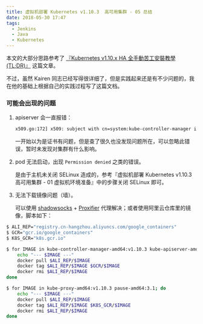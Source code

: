 ```yaml
---
title: 虚拟机部署 Kubernetes v1.10.3  高可用集群 - 05 总结
date: 2018-05-30 17:47
tags: 
  - Jenkins
  - Java
  - Kubernetes
---
```


本文的大部分思路参考了 [『Kubernetes v1.10.x HA 全手動苦工安裝教學(TL;DR)』](https://kairen.github.io/2018/04/05/kubernetes/deploy/manual-v1.10/) 这篇文章。

不过，虽然 Kairen 同志已经写得很详细了，但是实践起来还是有不少问题的，我在他的基础上根据自己的实践过程写了这篇文档。

### 可能会出现的问题

1. apiserver 会一直报错：

    ```bash
    x509.go:172] x509: subject with cn=system:kube-controller-manager is not in the allowed list: [aggregator]
    ```

    一开始以为是证书有问题，但是查了很久也没发现问题所在，可以忽略此错误，暂时未发现对集群有什么影响。

2. pod 无法启动，出现 `Permission denied` 之类的错误。

    是由于主机未关闭 SELinux 造成的，参考『虚拟机部署 Kubernetes v1.10.3  高可用集群 - 01 虚拟机环境准备』中的步骤关闭 SELinux 即可。

3. 无法下载镜像问题（墙）。

    可以使用 [shadowsocks](https://github.com/shadowsocks/shadowsocks-windows) + [Proxifier](http://www.proxifier.com/) 代理解决；或者使用阿里云仓库里的镜像，脚本如下：

```bash
$ ALI_REP="registry.cn-hangzhou.aliyuncs.com/google_containers"
$ GCR="gcr.io/google_containers"
$ K8S_GCR="k8s.gcr.io"

$ for IMAGE in kube-controller-manager-amd64:v1.10.3 kube-apiserver-amd64:v1.10.3 kube-scheduler-amd64:v1.10.3 etcd-amd64:3.1.13; do
    echo "--- $IMAGE ---"
    docker pull $ALI_REP/$IMAGE
    docker tag $ALI_REP/$IMAGE $GCR/$IMAGE
    docker rmi $ALI_REP/$IMAGE
done

$ for IMAGE in kube-proxy-amd64:v1.10.3 pause-amd64:3.1; do
    echo "--- $IMAGE ---"
    docker pull $ALI_REP/$IMAGE
    docker tag $ALI_REP/$IMAGE $K8S_GCR/$IMAGE
    docker rmi $ALI_REP/$IMAGE
done
```
